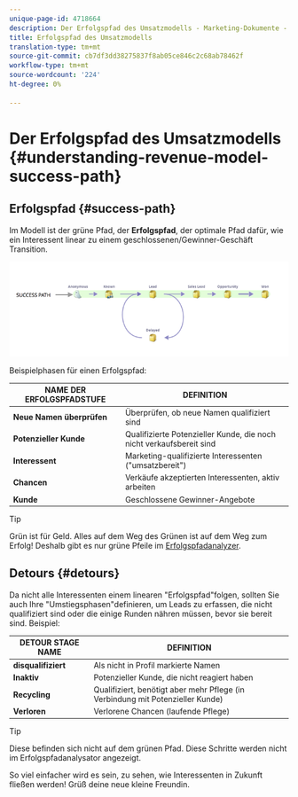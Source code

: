 ```yaml
---
unique-page-id: 4718664
description: Der Erfolgspfad des Umsatzmodells - Marketing-Dokumente - Produktdokumentation
title: Erfolgspfad des Umsatzmodells
translation-type: tm+mt
source-git-commit: cb7df3dd38275837f8ab05ce846c2c68ab78462f
workflow-type: tm+mt
source-wordcount: '224'
ht-degree: 0%

---
```



# Der Erfolgspfad des Umsatzmodells {#understanding-revenue-model-success-path}

## Erfolgspfad {#success-path}

Im Modell ist der grüne Pfad, der **Erfolgspfad**, der optimale Pfad dafür, wie ein Interessent linear zu einem geschlossenen/Gewinner-Geschäft Transition.

![—](assets/image2015-6-12-17-3a12-3a18.png)

Beispielphasen für einen Erfolgspfad:

| **NAME DER ERFOLGSPFADSTUFE** | **DEFINITION** |
|---|---|
| **Neue Namen überprüfen** | Überprüfen, ob neue Namen qualifiziert sind |
| **Potenzieller Kunde** | Qualifizierte Potenzieller Kunde, die noch nicht verkaufsbereit sind |
| **Interessent** | Marketing-qualifizierte Interessenten (&quot;umsatzbereit&quot;) |
| **Chancen** | Verkäufe akzeptierten Interessenten, aktiv arbeiten |
| **Kunde** | Geschlossene Gewinner-Angebote |

>[!TIP]
>
>Grün ist für Geld. Alles auf dem Weg des Grünen ist auf dem Weg zum Erfolg! Deshalb gibt es nur grüne Pfeile im [Erfolgspfadanalyzer](using-the-success-path-analyzer.md).

## Detours {#detours}

Da nicht alle Interessenten einem linearen &quot;Erfolgspfad&quot;folgen, sollten Sie auch Ihre &quot;Umstiegsphasen&quot;definieren, um Leads zu erfassen, die nicht qualifiziert sind oder die einige Runden nähren müssen, bevor sie bereit sind. Beispiel:

| **DETOUR STAGE NAME** | **DEFINITION** |
|---|---|
| **disqualifiziert** | Als nicht in Profil markierte Namen |
| **Inaktiv** | Potenzieller Kunde, die nicht reagiert haben |
| **Recycling** | Qualifiziert, benötigt aber mehr Pflege (in Verbindung mit Potenzieller Kunde) |
| **Verloren** | Verlorene Chancen (laufende Pflege) |

>[!TIP]
>
>Diese befinden sich nicht auf dem grünen Pfad. Diese Schritte werden nicht im Erfolgspfadanalysator angezeigt.

So viel einfacher wird es sein, zu sehen, wie Interessenten in Zukunft fließen werden! Grüß deine neue kleine Freundin.
